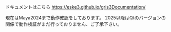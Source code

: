 ドキュメントはこちら
https://eske3.github.io/gris3Documentation/

現在はMaya2024まで動作確認をしております。
2025以降はQtのバージョンの関係で動作検証がまだ行っておりません、ご了承下さい。
